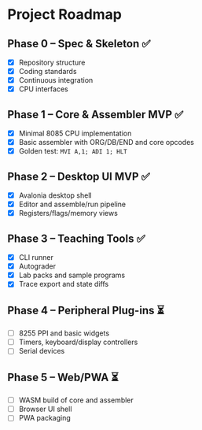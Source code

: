 # Project Roadmap

## Phase 0 – Spec & Skeleton ✅
- [x] Repository structure
- [x] Coding standards
- [x] Continuous integration
- [x] CPU interfaces

## Phase 1 – Core & Assembler MVP ✅
- [x] Minimal 8085 CPU implementation
- [x] Basic assembler with ORG/DB/END and core opcodes
- [x] Golden test: `MVI A,1; ADI 1; HLT`

## Phase 2 – Desktop UI MVP ✅
- [x] Avalonia desktop shell
- [x] Editor and assemble/run pipeline
- [x] Registers/flags/memory views

## Phase 3 – Teaching Tools ✅
- [x] CLI runner
- [x] Autograder
- [x] Lab packs and sample programs
- [x] Trace export and state diffs

## Phase 4 – Peripheral Plug-ins ⏳
- [ ] 8255 PPI and basic widgets
- [ ] Timers, keyboard/display controllers
- [ ] Serial devices

## Phase 5 – Web/PWA ⏳
- [ ] WASM build of core and assembler
- [ ] Browser UI shell
- [ ] PWA packaging
